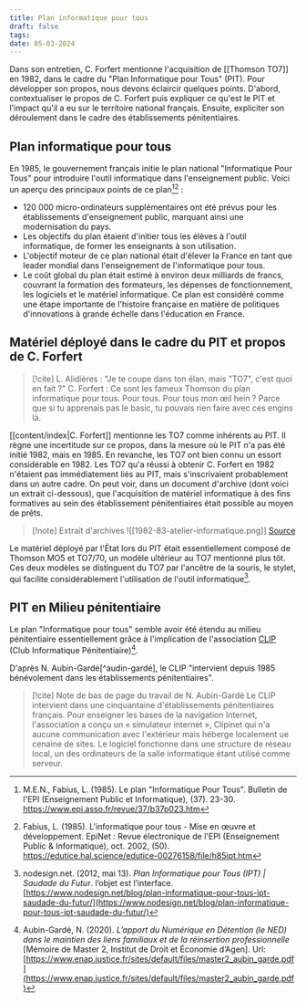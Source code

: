 ```yaml
---
title: Plan informatique pour tous
draft: false
tags: 
date: 05-03-2024
---
```

Dans son entretien, C. Forfert mentionne l'acquisition de [[Thomson TO7]] en 1982, dans le cadre du "Plan Informatique pour Tous" (PIT). Pour développer son propos, nous devons éclaircir quelques points. D'abord, contextualiser le propos de C. Forfert puis expliquer ce qu'est le PIT et l'impact qu'il a eu sur le territoire national français. Ensuite, expliciter son déroulement dans le cadre des établissements pénitentiaires. 

## Plan informatique pour tous
En 1985, le gouvernement français initie le plan national "Informatique Pour Tous" pour introduire l'outil informatique dans l'enseignement public. Voici un aperçu des principaux points de ce plan[^com-fabius-85][^com-fabius-85-2] :
- 120 000 micro-ordinateurs supplémentaires ont été prévus pour les établissements d'enseignement public, marquant ainsi une modernisation du pays.
- Les objectifs du plan étaient d'initier tous les élèves à l'outil informatique, de former les enseignants à son utilisation.
- L'objectif moteur de ce plan national était d'élever la France en tant que leader mondial dans l'enseignement de l'informatique pour tous.
- Le coût global du plan était estimé à environ deux milliards de francs, couvrant la formation des formateurs, les dépenses de fonctionnement, les logiciels et le matériel informatique.
Ce plan est considéré comme une étape importante de l'histoire française en matière de politiques d'innovations à grande échelle dans l'éducation en France.
## Matériel déployé dans le cadre du PIT et propos de C. Forfert

> [!cite] L. Alidières : "Je te coupe dans ton élan, mais "TO7", c'est quoi en fait ?"
> C. Forfert : Ce sont les fameux Thomson du plan informatique pour tous. Pour tous. Pour tous mon œil hein ? Parce que si tu apprenais pas le basic, tu pouvais rien faire avec ces engins là.

[[content/index|C. Forfert]] mentionne les TO7 comme inhérents au PIT. Il règne une incertitude sur ce propos, dans la mesure où le PIT n'a pas été initié 1982, mais en 1985. En revanche, les TO7 ont bien connu un essort considérable en 1982. Les TO7 qu'a réussi à obtenir C. Forfert en 1982 n'étaient pas immédiatement liés au PIT, mais s'inscrivaient probablement dans un autre cadre. On peut voir, dans un document d'archive (dont voici un extrait ci-dessous), que l'acquisition de matériel informatique à des fins formatives au sein des établissement pénitentiaires était possible au moyen de prêts.

> [!note] Extrait d'archives
>  ![[1982-83-atelier-informatique.png]]
>  [Source](https://data.decalog.net/enap1/Liens/DAP/DAP_RA_1983.pdf)

Le matériel déployé par l'État lors du PIT était essentiellement composé de Thomson MO5 et TO7/70, un modèle ultérieur au TO7 mentionné plus tôt. Ces deux modèles se distinguent du TO7 par l'ancêtre de la souris, le stylet, qui facilite considérablement l'utilisation de l'outil informatique[^nodesign].
## PIT en Milieu pénitentiaire
Le plan "Informatique pour tous" semble avoir été étendu au milieu pénitentiaire essentiellement grâce à l'implication de l'association [CLIP](https://assoclip.fr/) (Club Informatique Pénitentiaire)[^aubin-gardé].

D'après N. Aubin-Gardé[^audin-gardé], le CLIP "intervient depuis 1985 bénévolement dans les établissements pénitentiaires".

> [!cite] Note de bas de page du travail de N. Aubin-Gardé
> Le CLIP intervient dans une cinquantaine d'établissements pénitentiaires français. Pour enseigner les bases de la navigation Internet, l'association a conçu un « simulateur internet », Clipinet qui n'a aucune communication avec l'extérieur mais héberge localement ue cenaine de sites. Le logiciel fonctionne dans une structure de réseau local, un des ordinateurs de la salle informatique étant utilisé comme serveur.

[^com-fabius-85]: M.E.N., Fabius, L. (1985). Le plan "Informatique Pour Tous". Bulletin de l'EPI (Enseignement Public et Informatique), (37). 23-30. https://www.epi.asso.fr/revue/37/b37p023.htm
[^com-fabius-85-2]: Fabius, L. (1985). L'informatique pour tous - Mise en œuvre et développement. EpiNet : Revue électronique de l'EPI (Enseignement Public & Informatique), oct. 2002, (50). https://edutice.hal.science/edutice-00276158/file/h85ipt.htm
[^nodesign]: nodesign.net. (2012, mai 13). _Plan Informatique pour Tous (IPT) | Saudade du Futur_. l’objet est l’interface. [https://www.nodesign.net/blog/plan-informatique-pour-tous-ipt-saudade-du-futur/](https://www.nodesign.net/blog/plan-informatique-pour-tous-ipt-saudade-du-futur/)
[^aubin-gardé]: Aubin-Gardé, N. (2020). _L’apport du Numérique en Détention (le NED) dans le maintien des liens familiaux et de la réinsertion professionnelle_ [Mémoire de Master 2, Institut de Droit et Économie d’Agen]. Url: [https://www.enap.justice.fr/sites/default/files/master2_aubin_garde.pdf](https://www.enap.justice.fr/sites/default/files/master2_aubin_garde.pdf)
